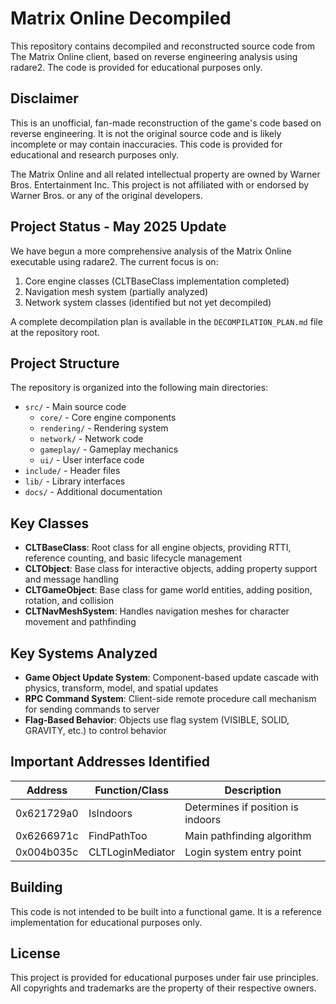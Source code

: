 # Matrix Online Decompiled

This repository contains decompiled and reconstructed source code from The Matrix Online client, based on reverse engineering analysis using radare2. The code is provided for educational purposes only.

## Disclaimer

This is an unofficial, fan-made reconstruction of the game's code based on reverse engineering. It is not the original source code and is likely incomplete or may contain inaccuracies. This code is provided for educational and research purposes only.

The Matrix Online and all related intellectual property are owned by Warner Bros. Entertainment Inc. This project is not affiliated with or endorsed by Warner Bros. or any of the original developers.

## Project Status - May 2025 Update

We have begun a more comprehensive analysis of the Matrix Online executable using radare2. The current focus is on:

1. Core engine classes (CLTBaseClass implementation completed)
2. Navigation mesh system (partially analyzed)
3. Network system classes (identified but not yet decompiled)

A complete decompilation plan is available in the `DECOMPILATION_PLAN.md` file at the repository root.

## Project Structure

The repository is organized into the following main directories:

- `src/` - Main source code
  - `core/` - Core engine components
  - `rendering/` - Rendering system
  - `network/` - Network code
  - `gameplay/` - Gameplay mechanics
  - `ui/` - User interface code
- `include/` - Header files
- `lib/` - Library interfaces
- `docs/` - Additional documentation

## Key Classes

- **CLTBaseClass**: Root class for all engine objects, providing RTTI, reference counting, and basic lifecycle management
- **CLTObject**: Base class for interactive objects, adding property support and message handling
- **CLTGameObject**: Base class for game world entities, adding position, rotation, and collision
- **CLTNavMeshSystem**: Handles navigation meshes for character movement and pathfinding

## Key Systems Analyzed

- **Game Object Update System**: Component-based update cascade with physics, transform, model, and spatial updates
- **RPC Command System**: Client-side remote procedure call mechanism for sending commands to server
- **Flag-Based Behavior**: Objects use flag system (VISIBLE, SOLID, GRAVITY, etc.) to control behavior

## Important Addresses Identified

| Address    | Function/Class          | Description                        |
|------------|-------------------------|------------------------------------|
| 0x621729a0 | IsIndoors              | Determines if position is indoors   |
| 0x6266971c | FindPathToo            | Main pathfinding algorithm         |
| 0x004b035c | CLTLoginMediator       | Login system entry point           |

## Building

This code is not intended to be built into a functional game. It is a reference implementation for educational purposes only.

## License

This project is provided for educational purposes under fair use principles. All copyrights and trademarks are the property of their respective owners.